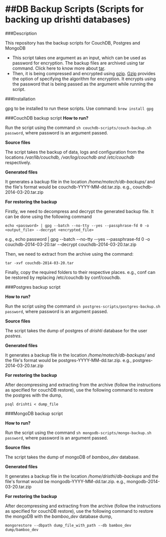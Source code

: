 ##DB Backup Scripts (Scripts for backing up drishti databases)
===============================================================

###Description

This repository has the backup scripts for CouchDB, Postgres and MongoDB

  * This script takes one argument as an input, which can be used as password for encryption. 
  The backup files are archived using tar command. Click here to know more about [tar](http://www.computerhope.com/unix/utar.htm).
  * Then, it is being compressed and encrypted using [gzip](http://www.computerhope.com/unix/utar.htm). [Gzip](http://www.computerhope.com/unix/utar.htm) provides the option of specifying the algorithm for encryption. It encrypts using the password that is being passed as the argument while running the script.

###Installation

gpg to be installed to run these scripts. Use command: `brew install gpg`

###CouchDB backup script
**How to run?**

Run the script using the command `sh couchdb-scripts/couch-backup.sh password`, where password is an argument passed.

**Source files**

The script takes the backup of data, logs and configuration from the locations */var/lib/couchdb, /var/log/couchdb and /etc/couchdb* respectively.

**Generated files**

It generates a backup file in the location */home/motech/db-backups/* and the file's format would be couchdb-YYYY-MM-dd.tar.zip. e.g., couchdb-2014-03-20.tar.zip

**For restoring the backup**

Firstly, we need to decompress and decrypt the generated backup file. It can be done using the following command 

  `echo <password> | gpg --batch --no-tty --yes --passphrase-fd 0 -o <output_file> --decrypt <encrypted_file>`

e.g., echo password | gpg --batch --no-tty --yes --passphrase-fd 0 -o couchdb-2014-03-20.tar --decrypt couchdb-2014-03-20.tar.zip

Then, we need to extract from the archive using the command:

`tar -xvf couchdb-2014-03-20.tar`

Finally, copy the required folders to their respective places. e.g., conf can be restored by replacing /etc/couchdb by conf/couchdb.

###Postgres backup script

**How to run?**

Run the script using the command `sh postgres-scripts/postgres-backup.sh password`, where password is an argument passed.

**Source files**

The script takes the dump of postgres of *drishti* database for the user *postres*.

**Generated files**

It generates a backup file in the location */home/motech/db-backups/* and the file's format would be postgres-YYYY-MM-dd.tar.zip. e.g., postgres-2014-03-20.tar.zip

**For restoring the backup**

After decompressing and extracting from the archive (follow the instructions as specified for couchDB restore), use the following command to restore the postgres with the dump,

`psql drishti < dump_file`

###MongoDB backup script

**How to run?**

Run the script using the command `sh mongodb-scripts/mongo-backup.sh password`, where password is an argument passed.

**Source files**

The script takes the dump of mongoDB of *bamboo_dev* database.

**Generated files**

It generates a backup file in the location */home/dristhi/db-backups* and the file's format would be mongodb-YYYY-MM-dd.tar.zip. e.g., mongodb-2014-03-20.tar.zip

**For restoring the backup**

After decompressing and extracting from the archive (follow the instructions as specified for couchDB restore), use the following command to restore the mongoDB with the *bamboo_dev* database dump,

`mongorestore --dbpath dump_file_with_path --db bamboo_dev dump/bamboo_dev`
